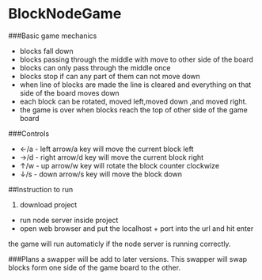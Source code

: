 # BlockNodeGame

###Basic game mechanics 
* blocks fall down
* blocks passing through the middle with move to other side of the board
* blocks can only pass through the middle once
* blocks stop if can any part of them can not move down
* when line of blocks are made the line is cleared and everything on that side of the board moves down
* each block can be rotated, moved left,moved down ,and moved right.
* the game is over when blocks reach the top of other side of the game board

###Controls
* ←/a - left arrow/a key will move the current block left
* →/d - right arrow/d key will move the current block right
* ↑/w - up arrow/w key will rotate the block counter clockwize
* ↓/s - down arrow/s key will move the block down

##Instruction to run
1. download project
+ run node server inside project
+ open web browser and put the localhost + port into the url and hit enter

the game will run automaticly if the node server is running correctly.

###Plans
  a swapper will be add to later versions. This swapper will swap blocks form one side of the game board to the other.
